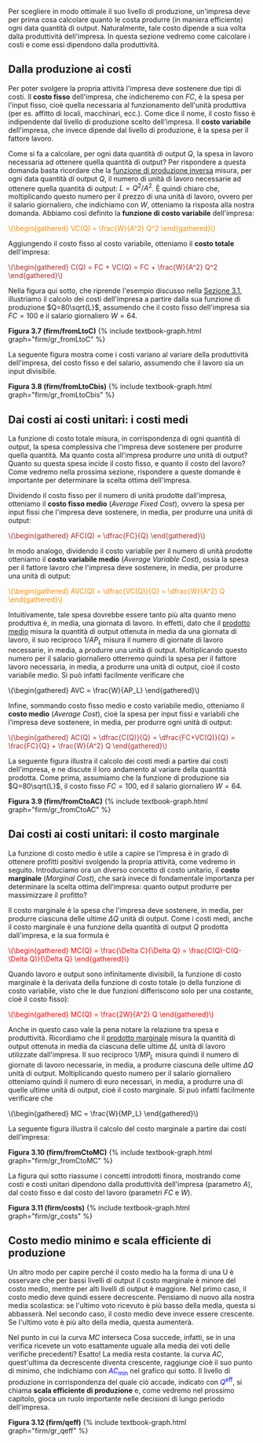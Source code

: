 


Per scegliere in modo ottimale il suo livello di produzione, un'impresa deve per prima cosa calcolare quanto le costa produrre (in maniera efficiente) ogni data quantità di output. Naturalmente, tale costo dipende a sua volta dalla produttività dell'impresa. In questa sezione vedremo come calcolare i costi e come essi dipendono dalla produttività.














<h2 id="subsec_PC">Dalla produzione ai costi</h2>

Per poter svolgere la propria attività l'impresa deve sostenere due tipi di costi. Il <b>costo fisso</b> dell'impresa, che indicheremo con $FC$, è la spesa per l'input fisso, cioè quella necessaria al funzionamento dell'unità produttiva (per es. affitto di locali, macchinari, ecc.). Come dice il nome, il costo fisso è indipendente dal livello di produzione scelto dell'impresa. Il <b>costo variabile</b> dell'impresa, che invece dipende dal livello di produzione, è la spesa per il fattore lavoro. 

Come si fa a calcolare, per ogni data quantità di output $Q$, la spesa in lavoro necessaria ad ottenere quella quantità di output? Per rispondere a questa domanda basta ricordare che la <a href="{{ site.baseurl }}/it/I/3/1#subsec_prod4">funzione di produzione inversa</a> misura, per ogni data quantità di output $Q$, il numero di unità di lavoro necessarie ad ottenere quella quantità di output: $L=Q^2/A^2$. È quindi chiaro che, moltiplicando questo numero per il prezzo di una unità di lavoro, ovvero per il salario giornaliero, che indichiamo con $W$, otteniamo la risposta alla nostra domanda. Abbiamo così definito la <b>funzione di costo variabile</b> dell'impresa:

<p><span style="color: Darkorange;">
\(\begin{gathered}
 VC(Q) = \frac{W}{A^2} Q^2
\end{gathered}\)
</span></p>

Aggiungendo il costo fisso al costo variabile, otteniamo il <b>costo totale</b> dell'impresa:

<p><span style="color: Brown;">
\(\begin{gathered}
 C(Q) = FC + VC(Q) = FC + \frac{W}{A^2} Q^2
\end{gathered}\)
</span></p>

Nella figura qui sotto, che riprende l'esempio discusso nella <a href="{{ site.baseurl }}/it/I/3/1">Sezione 3.1</a>, illustriamo il calcolo dei costi dell'impresa a partire dalla sua funzione di produzione $Q=80\sqrt{L}$, assumendo che il costo fisso dell'impresa sia $FC=100$ e il salario giornaliero $W=64$. 


<a id="gr_firm/fromLtoC"><strong>Figura 3.7 (firm/fromLtoC)</strong></a>
{% include textbook-graph.html graph="firm/gr_fromLtoC" %}

La seguente figura mostra come i costi variano al variare della produttività dell'impresa, del costo fisso e del salario, assumendo che il lavoro sia un input divisibile.


<a id="gr_firm/fromLtoCbis"><strong>Figura 3.8 (firm/fromLtoCbis)</strong></a>
{% include textbook-graph.html graph="firm/gr_fromLtoCbis" %}



























<h2 id="subsec_AC">Dai costi ai costi unitari: i costi medi</h2>
La funzione di costo totale misura, in corrispondenza di ogni quantità di output, la spesa complessiva  che l'impresa deve sostenere per produrre quella quantità. Ma quanto costa all'impresa produrre <i>una</i> unità di output? Quanto su questa spesa incide il costo fisso, e quanto il costo del lavoro? Come vedremo nella prossima sezione, rispondere a queste domande è importante per determinare la scelta ottima dell'impresa.

Dividendo il costo fisso per il numero di unità prodotte dall'impresa, otteniamo il <b>costo fisso medio</b> (<i>Average Fixed Cost</i>), ovvero la spesa per input fissi che l'impresa deve sostenere, in media, per produrre una unità di output: 

<p><span style="color: Brown;">
\(\begin{gathered}
 AFC(Q) = \dfrac{FC}{Q}
\end{gathered}\)
</span></p>

In modo analogo, dividendo il costo variabile per il numero di unità prodotte otteniamo il <b>costo variabile medio</b> (<i>Average Variable Cost</i>), ossia la spesa per il fattore lavoro che l'impresa deve sostenere, in media, per produrre una unità di output:

<p><span style="color: Darkorange;">
\(\begin{gathered}
 AVC(Q) = \dfrac{VC(Q)}{Q} = \dfrac{W}{A^2} Q
\end{gathered}\)
</span></p>

Intuitivamente, tale spesa dovrebbe essere tanto più alta quanto meno produttiva è, in media, una giornata di lavoro. In effetti, dato che il <a href="{{ site.baseurl }}/it/I/3/1#subsec_AP">prodotto medio</a> misura la quantità di output ottenuta in media da una giornata di lavoro, il suo reciproco $1/AP_L$ misura il numero di giornate di lavoro necessarie, in media, a produrre una unità di output. Moltiplicando questo numero per il salario giornaliero otterremo quindi la spesa per il fattore lavoro necessaria, in media, a produrre una unità di output, cioè il costo variabile medio. Si può infatti facilmente verificare che

<p>
\(\begin{gathered}
 AVC = \frac{W}{AP_L}
\end{gathered}\)
</p>

Infine, sommando costo fisso medio e costo variabile medio, otteniamo il <b>costo medio</b> (<i>Average Cost</i>), cioè la spesa per input fissi e variabili che l'impresa deve sostenere, in media, per produrre ogni unità di output:

<p><span style="color: Brown;">
\(\begin{gathered}
 AC(Q) = \dfrac{C(Q)}{Q} = \dfrac{FC+VC(Q)}{Q} = \frac{FC}{Q} + \frac{W}{A^2} Q
\end{gathered}\)
</span></p>


La seguente figura illustra il calcolo dei costi medi a partire dai costi dell'impresa, e ne discute il loro andamento al variare della quantità prodotta. Come prima, assumiamo che la funzione di produzione sia $Q=80\sqrt{L}$, il costo fisso $FC=100$, ed il salario giornaliero $W=64$.

<a id="gr_firm/fromCtoAC"><strong>Figura 3.9 (firm/fromCtoAC)</strong></a>
{% include textbook-graph.html graph="firm/gr_fromCtoAC" %}






























<h2 id="subsec_MC">Dai costi ai costi unitari: il costo marginale</h2>
La funzione di costo medio è utile a capire se l’impresa è in grado di ottenere profitti positivi svolgendo la propria attività, come vedremo in seguito. Introduciamo ora un diverso concetto di costo unitario, il <b>costo marginale</b> (<i>Marginal Cost</i>), che sarà invece di fondamentale importanza per determinare la scelta ottima dell’impresa: quanto output produrre per massimizzare il profitto?

Il costo marginale è la spesa che l'impresa deve sostenere, in media, per produrre ciascuna delle ultime $\Delta Q$ unità di output. Come i costi medi, anche il costo marginale è una funzione della quantità di output $Q$ prodotta dall'impresa, e la sua formula è

<p><span style="color: Red;">
\(\begin{gathered}
 MC(Q) = \frac{\Delta C}{\Delta Q} = \frac{C(Q)-C(Q-\Delta Q)}{\Delta Q}
\end{gathered}\)
</span></p>

<p id="eq_mc">
Quando lavoro e output sono infinitamente divisibili, la funzione di costo marginale è la derivata della funzione di costo totale (o della funzione di costo variabile, visto che le due funzioni differiscono solo per una costante, cioè il costo fisso):
</p>

<p><span style="color: Red;">
\(\begin{gathered}
 MC(Q) = \frac{2W}{A^2} Q
\end{gathered}\)
</span></p>

Anche in questo caso vale la pena notare la relazione tra spesa e produttività. Ricordiamo che il <a href="{{ site.baseurl }}/it/I/3/1#subsec_MP">prodotto marginale</a> misura la quantità di output ottenuta in media da ciascuna delle ultime $\Delta L$ unità di lavoro utilizzate dall'impresa. Il suo reciproco $1/MP_L$ misura quindi il numero di giornate di lavoro necessarie, in media, a produrre ciascuna delle ultime $\Delta Q$ unità di output. Moltiplicando questo numero per il salario giornaliero otteniamo quindi il numero di euro necessari, in media, a produrre una di quelle ultime unità di output, cioè il costo marginale. Si può infatti facilmente verificare che

<p>
\(\begin{gathered}
 MC = \frac{W}{MP_L}
\end{gathered}\)
</p>


La seguente figura illustra il calcolo del costo marginale a partire dai costi dell’impresa:

<a id="gr_firm/fromCtoMC"><strong>Figura 3.10 (firm/fromCtoMC)</strong></a>
{% include textbook-graph.html graph="firm/gr_fromCtoMC" %}




La figura qui sotto riassume i concetti introdotti finora, mostrando come costi e costi unitari dipendono dalla produttività dell'impresa (parametro $A$), dal costo fisso e dal costo del lavoro (parametri $FC$ e $W$).

<a id="gr_firm/costs"><strong>Figura 3.11 (firm/costs)</strong></a>
{% include textbook-graph.html graph="firm/gr_costs" %}



















<h2 id="subsec_ACMIN">Costo medio minimo e scala efficiente di produzione</h2>
Un altro modo per capire perché il costo medio ha la forma di una U è osservare che per bassi livelli di output il costo marginale è minore del costo medio, mentre per alti livelli di output è maggiore. Nel primo caso, il costo medio deve quindi essere decrescente. Pensiamo di nuovo alla nostra media scolastica: se l'ultimo voto ricevuto è più basso della media, questa si abbasserà. Nel secondo caso, il costo medio deve invece essere crescente. Se l'ultimo voto è più alto della media, questa aumenterà.

Nel punto in cui la curva $MC$ interseca
<span class="marginnote">
Cosa succede, infatti, se in una verifica ricevete un voto esattamente uguale alla media dei voti delle verifiche precedenti? Esatto! La media resta costante.
</span>
la curva $AC$, quest'ultima da decrescente diventa crescente, raggiunge cioè il suo punto di minimo, che indichiamo con <span style="color: blue;">$AC_\text{min}$</span> nel grafico qui sotto. Il livello di produzione in corrispondenza del quale ciò accade, indicato con <span style="color: blue;">$Q^\text{eff}$</span>, si chiama <b>scala efficiente di produzione</b> e, come vedremo nel prossimo capitolo, gioca un ruolo importante nelle decisioni di lungo periodo dell'impresa. 

<a id="gr_firm/qeff"><strong>Figura 3.12 (firm/qeff)</strong></a>
{% include textbook-graph.html graph="firm/gr_qeff" %}















